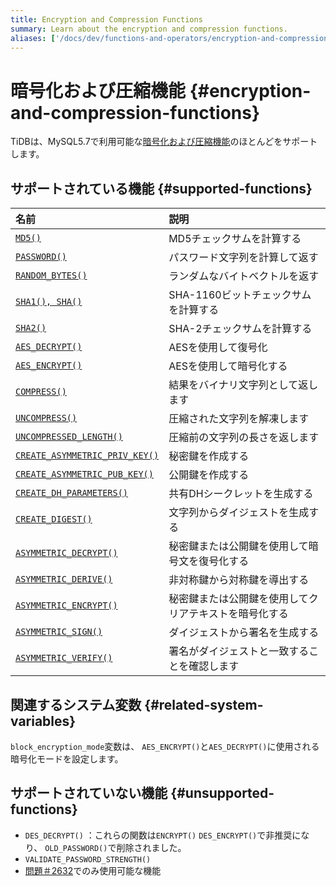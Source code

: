 ```yaml
---
title: Encryption and Compression Functions
summary: Learn about the encryption and compression functions.
aliases: ['/docs/dev/functions-and-operators/encryption-and-compression-functions/','/docs/dev/reference/sql/functions-and-operators/encryption-and-compression-functions/']
---
```


# 暗号化および圧縮機能 {#encryption-and-compression-functions}

TiDBは、MySQL5.7で利用可能な[暗号化および圧縮機能](https://dev.mysql.com/doc/refman/5.7/en/encryption-functions.html)のほとんどをサポートします。

## サポートされている機能 {#supported-functions}

| 名前                                                                                                                                                 | 説明                          |
| :------------------------------------------------------------------------------------------------------------------------------------------------- | :-------------------------- |
| [`MD5()`](https://dev.mysql.com/doc/refman/5.7/en/encryption-functions.html#function_md5)                                                          | MD5チェックサムを計算する              |
| [`PASSWORD()`](https://dev.mysql.com/doc/refman/5.7/en/encryption-functions.html#function_password)                                                | パスワード文字列を計算して返す             |
| [`RANDOM_BYTES()`](https://dev.mysql.com/doc/refman/5.7/en/encryption-functions.html#function_random-bytes)                                        | ランダムなバイトベクトルを返す             |
| [`SHA1(), SHA()`](https://dev.mysql.com/doc/refman/5.7/en/encryption-functions.html#function_sha1)                                                 | SHA-1160ビットチェックサムを計算する      |
| [`SHA2()`](https://dev.mysql.com/doc/refman/5.7/en/encryption-functions.html#function_sha2)                                                        | SHA-2チェックサムを計算する            |
| [`AES_DECRYPT()`](https://dev.mysql.com/doc/refman/5.7/en/encryption-functions.html#function_aes-decrypt)                                          | AESを使用して復号化                 |
| [`AES_ENCRYPT()`](https://dev.mysql.com/doc/refman/5.7/en/encryption-functions.html#function_aes-encrypt)                                          | AESを使用して暗号化する               |
| [`COMPRESS()`](https://dev.mysql.com/doc/refman/5.7/en/encryption-functions.html#function_compress)                                                | 結果をバイナリ文字列として返します           |
| [`UNCOMPRESS()`](https://dev.mysql.com/doc/refman/5.7/en/encryption-functions.html#function_uncompress)                                            | 圧縮された文字列を解凍します              |
| [`UNCOMPRESSED_LENGTH()`](https://dev.mysql.com/doc/refman/5.7/en/encryption-functions.html#function_uncompressed-length)                          | 圧縮前の文字列の長さを返します             |
| [`CREATE_ASYMMETRIC_PRIV_KEY()`](https://dev.mysql.com/doc/refman/5.7/en/enterprise-encryption-functions.html#function_create-asymmetric-priv-key) | 秘密鍵を作成する                    |
| [`CREATE_ASYMMETRIC_PUB_KEY()`](https://dev.mysql.com/doc/refman/5.7/en/enterprise-encryption-functions.html#function_create-asymmetric-pub-key)   | 公開鍵を作成する                    |
| [`CREATE_DH_PARAMETERS()`](https://dev.mysql.com/doc/refman/5.7/en/enterprise-encryption-functions.html#function_create-dh-parameters)             | 共有DHシークレットを生成する             |
| [`CREATE_DIGEST()`](https://dev.mysql.com/doc/refman/5.7/en/enterprise-encryption-functions.html#function_create-digest)                           | 文字列からダイジェストを生成する            |
| [`ASYMMETRIC_DECRYPT()`](https://dev.mysql.com/doc/refman/5.7/en/enterprise-encryption-functions.html#function_asymmetric-decrypt)                 | 秘密鍵または公開鍵を使用して暗号文を復号化する     |
| [`ASYMMETRIC_DERIVE()`](https://dev.mysql.com/doc/refman/5.7/en/enterprise-encryption-functions.html#function_asymmetric-derive)                   | 非対称鍵から対称鍵を導出する              |
| [`ASYMMETRIC_ENCRYPT()`](https://dev.mysql.com/doc/refman/5.7/en/enterprise-encryption-functions.html#function_asymmetric-encrypt)                 | 秘密鍵または公開鍵を使用してクリアテキストを暗号化する |
| [`ASYMMETRIC_SIGN()`](https://dev.mysql.com/doc/refman/5.7/en/enterprise-encryption-functions.html#function_asymmetric-sign)                       | ダイジェストから署名を生成する             |
| [`ASYMMETRIC_VERIFY()`](https://dev.mysql.com/doc/refman/5.7/en/enterprise-encryption-functions.html#function_asymmetric-verify)                   | 署名がダイジェストと一致することを確認します      |

## 関連するシステム変数 {#related-system-variables}

`block_encryption_mode`変数は、 `AES_ENCRYPT()`と`AES_DECRYPT()`に使用される暗号化モードを設定します。

## サポートされていない機能 {#unsupported-functions}

-   `DES_DECRYPT()` ：これらの関数は`ENCRYPT()` `DES_ENCRYPT()`で非推奨になり、 `OLD_PASSWORD()`で削除されました。
-   `VALIDATE_PASSWORD_STRENGTH()`
-   [問題＃2632](https://github.com/pingcap/tidb/issues/2632)でのみ使用可能な機能
